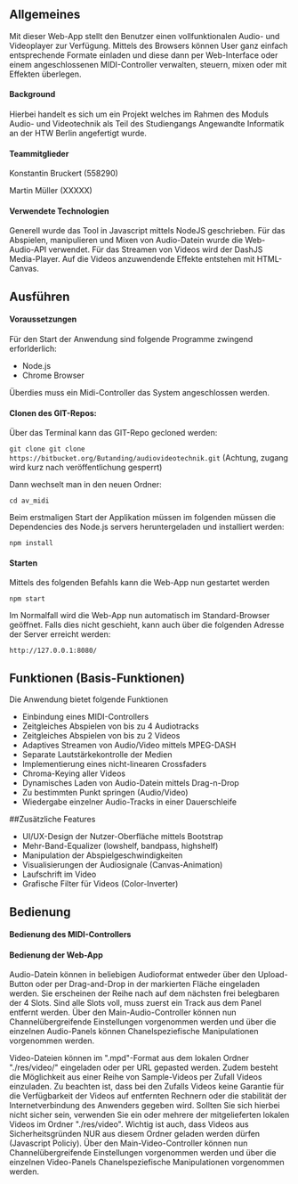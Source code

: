 ## Allgemeines

Mit dieser Web-App stellt den Benutzer einen vollfunktionalen Audio- und Videoplayer zur Verfügung. Mittels des Browsers können User ganz einfach entsprechende Formate einladen und diese dann per Web-Interface oder einem angeschlossenen MIDI-Controller verwalten, steuern, mixen oder mit Effekten überlegen.

#### Background
Hierbei handelt es sich um ein Projekt welches im Rahmen des Moduls Audio- und Videotechnik als Teil des Studiengangs Angewandte Informatik an der HTW Berlin angefertigt wurde. 

#### Teammitglieder
Konstantin Bruckert (558290)

Martin Müller (XXXXX)

#### Verwendete Technologien
Generell wurde das Tool in Javascript mittels NodeJS geschrieben. Für das Abspielen, manipulieren und Mixen von Audio-Datein wurde die Web-Audio-API verwendet. Für das Streamen von Videos wird der DashJS Media-Player. Auf die Videos anzuwendende Effekte entstehen mit HTML-Canvas.


## Ausführen

#### Voraussetzungen
Für den Start der Anwendung sind folgende Programme zwingend erforlderlich:
* Node.js
* Chrome Browser

Überdies muss ein Midi-Controller das System angeschlossen werden.

#### Clonen des GIT-Repos:
Über das Terminal kann das GIT-Repo gecloned werden:

`git clone git clone https://bitbucket.org/Butanding/audiovideotechnik.git`
(Achtung, zugang wird kurz nach veröffentlichung gesperrt)

Dann wechselt man in den neuen Ordner:

`cd av_midi`

Beim erstmaligen Start der Applikation müssen im folgenden müssen die Dependencies des Node.js servers heruntergeladen und installiert werden:

`npm install`

#### Starten
Mittels des folgenden Befahls kann die Web-App nun gestartet werden

`npm start`

Im Normalfall wird die Web-App nun automatisch im Standard-Browser geöffnet. Falls dies nicht geschieht, kann auch über die folgenden Adresse der Server erreicht werden:

`http://127.0.0.1:8080/`


## Funktionen (Basis-Funktionen)
Die Anwendung bietet folgende Funktionen
* Einbindung eines MIDI-Controllers
* Zeitgleiches Abspielen von bis zu 4 Audiotracks
* Zeitgleiches Abspielen von bis zu 2 Videos
* Adaptives Streamen von Audio/Video mittels MPEG-DASH
* Separate Lautstärkekontrolle der Medien
* Implementierung eines nicht-linearen Crossfaders
* Chroma-Keying aller Videos
* Dynamisches Laden von Audio-Datein mittels Drag-n-Drop
* Zu bestimmten Punkt springen (Audio/Video)
* Wiedergabe einzelner Audio-Tracks in einer Dauerschleife


##Zusätzliche Features
* UI/UX-Design der Nutzer-Oberfläche mittels Bootstrap
* Mehr-Band-Equalizer (lowshelf, bandpass, highshelf)
* Manipulation der Abspielgeschwindigkeiten
* Visualisierungen der Audiosignale (Canvas-Animation)
* Laufschrift im Video
* Grafische Filter für Videos (Color-Inverter)

    
    
## Bedienung

#### Bedienung des MIDI-Controllers

#### Bedienung der Web-App
Audio-Datein können in beliebigen Audioformat entweder über den Upload-Button oder per Drag-and-Drop in der markierten Fläche eingeladen werden. Sie erscheinen der Reihe nach auf dem nächsten frei belegbaren der 4 Slots. Sind alle Slots voll, muss zuerst ein Track aus dem Panel entfernt werden. Über den Main-Audio-Controller können nun Channelübergreifende Einstellungen vorgenommen werden und über die einzelnen Audio-Panels können Chanelspeziefische Manipulationen vorgenommen werden.

Video-Dateien können im ".mpd"-Format aus dem lokalen Ordner "./res/video/" eingeladen oder per URL gepasted werden. Zudem besteht die Möglichkeit aus einer Reihe von Sample-Videos per Zufall Videos einzuladen. Zu beachten ist, dass bei den Zufalls Videos keine Garantie für die Verfügbarkeit der Videos auf entfernten Rechnern oder die stabilität der Internetverbindung des Anwenders gegeben wird. Sollten Sie sich hierbei nicht sicher sein, verwenden Sie ein oder mehrere der mitgelieferten lokalen Videos im Ordner "./res/video". Wichtig ist auch, dass Videos aus Sicherheitsgründen NUR aus diesem Ordner geladen werden dürfen (Javascript Policiy).  Über den Main-Video-Controller können nun Channelübergreifende Einstellungen vorgenommen werden und über die einzelnen Video-Panels Chanelspeziefische Manipulationen vorgenommen werden.
